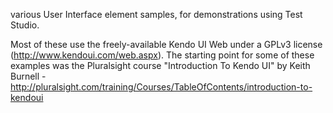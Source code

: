 various User Interface element samples, for demonstrations using Test Studio. 

Most of these use the freely-available Kendo UI Web under a GPLv3 license (http://www.kendoui.com/web.aspx). The starting point for some of these examples was the Pluralsight course "Introduction To Kendo UI" by Keith Burnell - http://pluralsight.com/training/Courses/TableOfContents/introduction-to-kendoui

